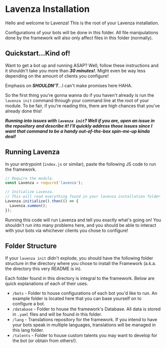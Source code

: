 # Lavenza Installation
Hello and welcome to Lavenza! This is the root of your Lavenza installation.

Configurations of your bots will be done in this folder. All file manipulations done by the framework will also only affect files in this folder (normally).

## Quickstart...Kind of!
Want to get a bot up and running ASAP? Well, follow these instructions and it shouldn't take you more than ***30 minutes!***. Might even be way less depending on the amount of clients you configure!

Emphasis on ***SHOULDN'T***...I can't make promises here HAHA.

So the first thing you're gonna wanna do if you haven't already is run the `lavenza init` command through your command line at the root of your module. 
To be fair, if you're reading this, there are high chances that you've already done this!

***Running into issues with `lavenza init`? Well if you are, open an issue in the repository and describe it! I'll quickly address those issues since I want that command to be a handy out-of-the-box spin-me-up kinda deal!***

## Running Lavenza
In your entrypoint (`index.js` or similar), paste the following JS code to run the framework.

```javascript
// Require the module.
const Lavenza = require('lavenza');

// Initialize Lavenza.
// This will read everything found in your lavenza installation folder and do what's necessary to run your bots.
Lavenza.initialize().then(() => {
  Lavenza.summon();
});
```

Running this code will run Lavenza and tell you exactly what's going on! You shouldn't run into many problems here, and you should be able to interact with your bots via whichever clients you chose to configure!

## Folder Structure
If your `lavenza init` didn't explode, you should have the following folder structure in the directory where you chose to install the Framework (a.k.a. the directory this very README is in).

Each folder found in this directory is integral to the framework. Below are quick explanations of each of their uses.

- `/bots` - Folder to house configurations of each bot you'd like to run. An example folder is located here that you can base yourself on to configure a bot.
- `/database` - Folder to house the framework's Database. All data is stored in `.yaml` files and will be found in this folder.
- `/lang` - Translations repository for the framework. If you intend to have your bots speak in multiple languages, translations will be managed in this lang folder.
- `/talents` - Folder to house custom talents you may want to develop for the bot (or obtain from others!).
